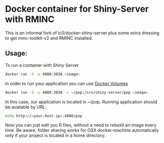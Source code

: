 Docker container for Shiny-Server with RMINC
=======================

This is an informal fork of lc0/docker-shiny-server plus some extra dressing to get
minc-toolkit-v2 and RMINC installed.

## Usage:

To run a container with Shiny Server
```sh
docker run -d -p 4000:3838 <image>
```
In order to run your application you can use [Docker Volumes](https://docs.docker.com/engine/userguide/containers/dockervolumes/)
```sh
docker run -d -p 4000:3838 -v ~/pop:/srv/shiny-server/pop <image>
```
In this case, our application is located in ~/pop. Running application should be available by URL:

```sh
echo http://<your-host-ip>:4000/pop
````
Now you can just edit you R files, without a need to rebuild an image every time. Be aware, folder sharing works for OSX docker-machine automatically only if your project is located in a home directory.

